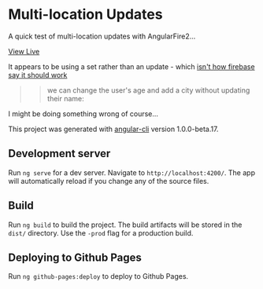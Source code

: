 # Multi-location Updates

A quick test of multi-location updates with AngularFire2...

[View Live](https://mikeybyker.github.io/multi-location-updates/)

It appears to be using a set rather than an update - which [isn't how firebase say it should work](https://firebase.googleblog.com/2015/09/introducing-multi-location-updates-and_86.html)
>> we can change the user's age and add a city without updating their name:

I might be doing something wrong of course...


This project was generated with [angular-cli](https://github.com/angular/angular-cli) version 1.0.0-beta.17.

## Development server
Run `ng serve` for a dev server. Navigate to `http://localhost:4200/`. The app will automatically reload if you change any of the source files.

## Build

Run `ng build` to build the project. The build artifacts will be stored in the `dist/` directory. Use the `-prod` flag for a production build.

## Deploying to Github Pages

Run `ng github-pages:deploy` to deploy to Github Pages.

